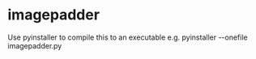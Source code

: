 # imagepadder

Use pyinstaller to compile this to an executable
e.g. pyinstaller --onefile imagepadder.py